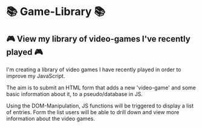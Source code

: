 #  :books: Game-Library :books:
## :video_game: View my library of video-games I've recently played :video_game:

I'm creating a library of video games I have recently played in order to improve my JavaScript.

The aim is to submit an HTML form that adds a new 'video-game' and some basic information about it, to a pseudo/database in JS.

Using the DOM-Manipulation, JS functions will be triggered to display a list of entries.
Form the list users will be able to drill down and view more information about the video games.

